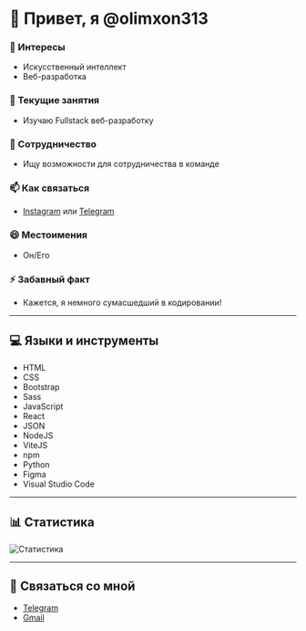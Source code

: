 # 👋 Привет, я @olimxon313

### 👀 Интересы
- Искусственный интеллект
- Веб-разработка

### 🌱 Текущие занятия
- Изучаю Fullstack веб-разработку

### 💞️ Сотрудничество
- Ищу возможности для сотрудничества в команде

### 📫 Как связаться
- [Instagram](https://www.instagram.com/ваш_никнейм) или [Telegram](https://t.me/ваш_никнейм)

### 😄 Местоимения
- Он/Его

### ⚡ Забавный факт
- Кажется, я немного сумасшедший в кодировании!

---

## 💻 Языки и инструменты
- HTML
- CSS
- Bootstrap
- Sass
- JavaScript
- React
- JSON
- NodeJS
- ViteJS
- npm
- Python
- Figma
- Visual Studio Code

---

## 📊 Статистика
![Статистика](https://github-readme-stats.vercel.app/api?username=olimxon313&show_icons=true&hide_title=true&count_private=true&theme=radical)

---

## 🔗 Связаться со мной
- [Telegram](https://t.me/ваш_никнейм)
- [Gmail](mailto:ваш_email@gmail.com)



<!---
olimxon313/olimxon313 is a ✨ special ✨ repository because its `README.md` (this file) appears on your GitHub profile.
You can click the Preview link to take a look at your changes.
--->
